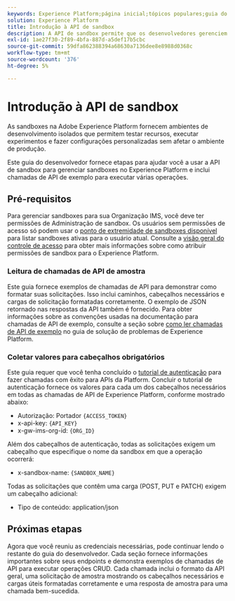 ```yaml
---
keywords: Experience Platform;página inicial;tópicos populares;guia do desenvolvedor de sandbox
solution: Experience Platform
title: Introdução à API de sandbox
description: A API de sandbox permite que os desenvolvedores gerenciem sandboxes de forma programática no Adobe Experience Platform. Siga este manual para saber como executar operações importantes usando a API.
exl-id: 1ae27f30-2f89-4bfa-887d-a5def17b5cbc
source-git-commit: 59dfa862388394a68630a7136dee8e8988d0368c
workflow-type: tm+mt
source-wordcount: '376'
ht-degree: 5%

---
```


# Introdução à API de sandbox

As sandboxes na Adobe Experience Platform fornecem ambientes de desenvolvimento isolados que permitem testar recursos, executar experimentos e fazer configurações personalizadas sem afetar o ambiente de produção.

Este guia do desenvolvedor fornece etapas para ajudar você a usar a API de sandbox para gerenciar sandboxes no Experience Platform e inclui chamadas de API de exemplo para executar várias operações.

## Pré-requisitos

Para gerenciar sandboxes para sua Organização IMS, você deve ter permissões de Administração de sandbox. Os usuários sem permissões de acesso só podem usar o [ponto de extremidade de sandboxes disponível](./available.md) para listar sandboxes ativas para o usuário atual. Consulte a [visão geral do controle de acesso](../../access-control/home.md) para obter mais informações sobre como atribuir permissões de sandbox para o Experience Platform.

### Leitura de chamadas de API de amostra

Este guia fornece exemplos de chamadas de API para demonstrar como formatar suas solicitações. Isso inclui caminhos, cabeçalhos necessários e cargas de solicitação formatadas corretamente. O exemplo de JSON retornado nas respostas da API também é fornecido. Para obter informações sobre as convenções usadas na documentação para chamadas de API de exemplo, consulte a seção sobre [como ler chamadas de API de exemplo](../../landing/troubleshooting.md#how-do-i-format-an-api-request) no guia de solução de problemas de Experience Platform.

### Coletar valores para cabeçalhos obrigatórios

Este guia requer que você tenha concluído o [tutorial de autenticação](https://www.adobe.com/go/platform-api-authentication-en) para fazer chamadas com êxito para APIs da Platform. Concluir o tutorial de autenticação fornece os valores para cada um dos cabeçalhos necessários em todas as chamadas de API de Experience Platform, conforme mostrado abaixo:

* Autorização: Portador `{ACCESS_TOKEN}`
* x-api-key: `{API_KEY}`
* x-gw-ims-org-id: `{ORG_ID}`

Além dos cabeçalhos de autenticação, todas as solicitações exigem um cabeçalho que especifique o nome da sandbox em que a operação ocorrerá:

* x-sandbox-name: `{SANDBOX_NAME}`

Todas as solicitações que contêm uma carga (POST, PUT e PATCH) exigem um cabeçalho adicional:

* Tipo de conteúdo: application/json

## Próximas etapas

Agora que você reuniu as credenciais necessárias, pode continuar lendo o restante do guia do desenvolvedor. Cada seção fornece informações importantes sobre seus endpoints e demonstra exemplos de chamadas de API para executar operações CRUD. Cada chamada inclui o formato da API geral, uma solicitação de amostra mostrando os cabeçalhos necessários e cargas úteis formatadas corretamente e uma resposta de amostra para uma chamada bem-sucedida.
